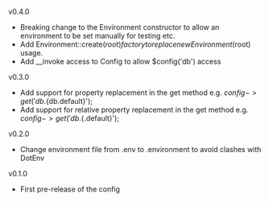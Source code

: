 
v0.4.0

- Breaking change to the Environment constructor to allow an environment to be set manually for testing etc.
- Add Environment::create($root) factory to replace new Environment($root) usage.
- Add __invoke access to Config to allow $config('db') access

v0.3.0

- Add support for property replacement in the get method e.g. $config->get('db.${db.default}');
- Add support for relative property replacement in the get method e.g. $config->get('db.${.default}');

v0.2.0

- Change environment file from .env to .environment to avoid clashes with DotEnv

v0.1.0

- First pre-release of the config
